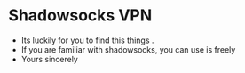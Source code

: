 # Shadowsocks VPN
- Its luckily for you to find this things .
- If you are familiar with shadowsocks, you can use is freely
- Yours sincerely